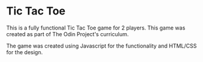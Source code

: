 # Tic Tac Toe

This is a fully functional Tic Tac Toe game for 2 players. This game was created as part of The Odin Project's curriculum. 

The game was created using Javascript for the functionality and HTML/CSS for the design. 